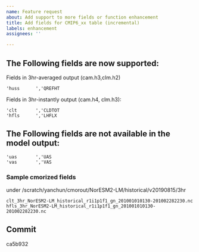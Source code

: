 ```yaml
---
name: Feature request
about: Add support to more fields or function enhancement
title: Add fields for CMIP6_xx table (incremental)
labels: enhancement
assignees: ''

---
```


## The Following fields are now supported:
Fields in 3hr-averaged output (cam.h3,clm.h2)
```
'huss      ','QREFHT
```
Fields in 3hr-instantly output (cam.h4, clm.h3):
```
'clt       ','CLDTOT
'hfls      ','LHFLX
```
## The Following fields are not available in the model output:
```
'uas       ','UAS
'vas       ','VAS
```

### Sample cmorized fields
under /scratch/yanchun/cmorout/NorESM2-LM/historical/v20190815/3hr
```
clt_3hr_NorESM2-LM_historical_r1i1p1f1_gn_201001010130-201002282230.nc
hfls_3hr_NorESM2-LM_historical_r1i1p1f1_gn_201001010130-201002282230.nc
```

## Commit
ca5b932
